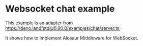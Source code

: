 # Websocket chat example

This example is an adapter from
https://deno.land/std@0.90.0/examples/chat/server.ts;

It shows how to implement Alosaur Middleware for WebSocket.
